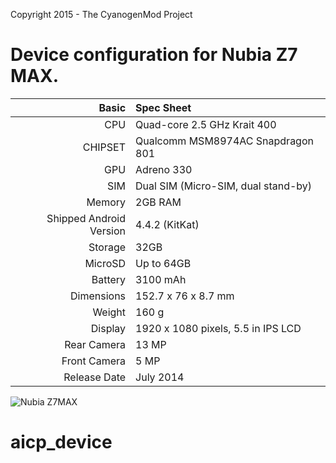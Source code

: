 Copyright 2015 - The CyanogenMod Project

Device configuration for Nubia Z7 MAX.
=====================================

Basic   | Spec Sheet
-------:|:-------------------------
CPU     | Quad-core 2.5 GHz Krait 400
CHIPSET | Qualcomm MSM8974AC Snapdragon 801
GPU     | Adreno 330
SIM     | Dual SIM (Micro-SIM, dual stand-by)
Memory  | 2GB RAM
Shipped Android Version | 4.4.2 (KitKat)
Storage | 32GB
MicroSD | Up to 64GB
Battery | 3100 mAh
Dimensions | 152.7 x 76 x 8.7 mm
Weight  | 160 g
Display | 1920 x 1080 pixels, 5.5 in IPS LCD
Rear Camera  | 13 MP
Front Camera | 5 MP
Release Date | July 2014


![Nubia Z7MAX](http://cdn2.gsmarena.com/vv/pics/zte/zte-nubia-z7-max-2.jpg "Nubia Z7MAX")
# aicp_device

